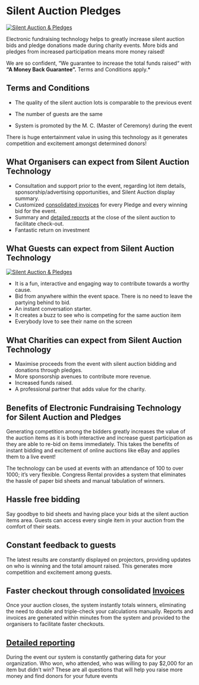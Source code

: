 Silent Auction Pledges
======================

[ ![Silent Auction &amp; Pledges](/wp-content/uploads/2011/09/16.png)](/wp-content/uploads/2011/09/16.png)

Electronic fundraising technology helps to greatly increase silent auction bids and pledge donations made during charity events. More bids and pledges from increased participation means more money raised!

We are so confident, &ldquo;We guarantee to increase the total funds raised&ldquo; with **&ldquo;A Money Back Guarantee&rdquo;.** Terms and Conditions apply.*

## Terms and Conditions

 - The quality of the silent auction lots is comparable to the previous event

 - The number of guests are the same

 - System is promoted by the M. C. (Master of Ceremony) during the event

There is huge entertainment value in using this technology as it generates competition and excitement amongst determined donors!

## What Organisers can expect from Silent Auction Technology

 - Consultation and support prior to the event, regarding lot item details, sponsorship/advertising opportunities, and Silent Auction display summary.
 - Customized [consolidated invoices](wp-content/uploads/2011/09/silent_auction_invoice.png) for every Pledge and every winning bid for the event.
 - Summary and [detailed reports](wp-content/uploads/2011/09/silent_auction_report.png) at the close of the silent auction to facilitate check-out.
 - Fantastic return on investment

## What Guests can expect from Silent Auction Technology

[ ![Silent Auction &amp; Pledges](/wp-content/uploads/2011/09/22.png)](/wp-content/uploads/2011/09/22.png)

 - It is a fun, interactive and engaging way to contribute towards a worthy cause.
 - Bid from anywhere within the event space. There is no need to leave the partying behind to bid.
 - An instant conversation starter.
 - It creates a buzz to see who is competing for the same auction item
 - Everybody love to see their name on the screen

## What Charities can expect from Silent Auction Technology

 - Maximise proceeds from the event with silent auction bidding and donations through pledges.
 - More sponsorship avenues to contribute more revenue.
 - Increased funds raised.
 - A professional partner that adds value for the charity.

## Benefits of Electronic Fundraising Technology for Silent Auction and Pledges

Generating competition among the bidders greatly increases the value of the auction items as it is both interactive and increase guest participation as they are able to re-bid on items immediately. This takes the benefits of instant bidding and excitement of online auctions like eBay and applies them to a live event!

The technology can be used at events with an attendance of 100 to over 1000; it’s very flexible. Congress Rental provides a system that eliminates the hassle of paper bid sheets and manual tabulation of winners.


## Hassle free bidding

Say goodbye to bid sheets and having place your bids at the silent auction items area. Guests can access every single item in your auction from the comfort of their seats.


## Constant feedback to guests

The latest results are constantly displayed on projectors, providing updates on who is winning and the total amount raised. This generates more competition and excitement among guests.


## Faster checkout through consolidated [Invoices](wp-content/uploads/2011/09/silent_auction_invoice.png) 

Once your auction closes, the system instantly totals winners, eliminating the need to double and triple-check your calculations manually. Reports and invoices are generated within minutes from the system and provided to the organisers to facilitate faster checkouts.


##  [Detailed reporting ](wp-content/uploads/2011/09/silent_auction_report.png) 

During the event our system is constantly gathering data for your organization. Who won, who attended, who was willing to pay $2,000 for an item but didn’t win? These are all questions that will help you raise more money and find donors for your future events
